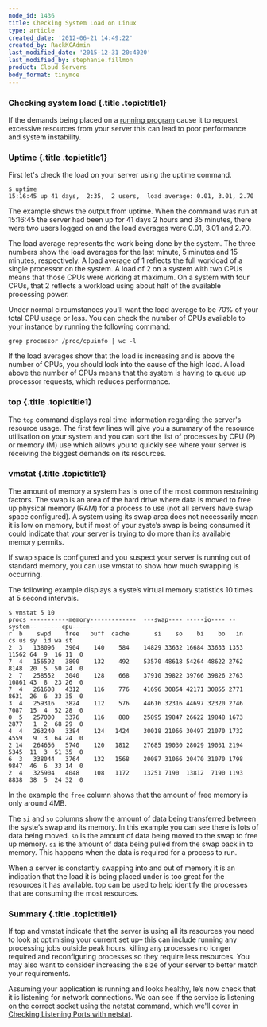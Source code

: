 ```yaml
---
node_id: 1436
title: Checking System Load on Linux
type: article
created_date: '2012-06-21 14:49:22'
created_by: RackKCAdmin
last_modified_date: '2015-12-31 20:4020'
last_modified_by: stephanie.fillmon
product: Cloud Servers
body_format: tinymce
---
```


### Checking system load {.title .topictitle1}

If the demands being placed on a [running
program](http://www.rackspace.com/knowledge_center/article/checking-running-services-on-linux)
cause it to request excessive resources from your server this can lead
to poor performance and system instability.

### Uptime {.title .topictitle1}

First let's check the load on your server using the uptime command.

~~~~ {.pre .codeblock}
$ uptime
15:16:45 up 41 days,  2:35,  2 users,  load average: 0.01, 3.01, 2.70
~~~~

The example shows the output from uptime. When the command was run at
15:16:45 the server had been up for 41 days 2 hours and 35 minutes,
there were two users logged on and the load averages were 0.01, 3.01 and
2.70.

The load average represents the work being done by the system. The three
numbers show the load averages for the last minute, 5 minutes and 15
minutes, respectively. A load average of 1 reflects the full workload of
a single processor on the system. A load of 2 on a system with two
CPUs means that those CPUs were working at maximum. On a system with
four CPUs, that 2 reflects a workload using about half of the available
processing power.

Under normal circumstances you'll want the load average to be 70% of
your total CPU usage or less. You can check the number of CPUs available
to your instance by running the following command:

~~~~ {.pre .codeblock}
grep processor /proc/cpuinfo | wc -l
~~~~

If the load averages show that the load is increasing and is above the
number of CPUs, you should look into the cause of the high load. A load
above the number of CPUs means that the system is having to queue up
processor requests, which reduces performance.

### top {.title .topictitle1}

The `top` command displays real time information regarding the server's
resource usage. The first few lines will give you a summary of the
resource utilisation on your system and you can sort the list of
processes by CPU (P) or memory (M) use which allows you to quickly see
where your server is receiving the biggest demands on its resources.

### vmstat {.title .topictitle1}

The amount of memory a system has is one of the most common restraining
factors. The swap is an area of the hard drive where data is moved to
free up physical memory (RAM) for a process to use (not all servers have
swap space configured). A system using its swap area does not
necessarily mean it is low on memory, but if most of your syste&rsquo;s swap
is being consumed it could indicate that your server is trying to do
more than its available memory permits.

If swap space is configured and you suspect your server is running out
of standard memory, you can use vmstat to show how much swapping is
occurring.

The following example displays a syste&rsquo;s virtual memory statistics 10
times at 5 second intervals.

~~~~ {.pre .codeblock}
$ vmstat 5 10
procs -----------memory-------------  ---swap---- -----io---- --system--  -----cpu------
r  b    swpd    free   buff  cache       si    so    bi    bo   in    cs us sy  id wa st
2  3   138096   3904    140    584    14829 33632 16684 33633 1353 11562 64  9  16 11  0
7  4   156592   3800    132    492    53570 48618 54264 48622 2762 8148  20  5  50 24  0
2  7   258552   3040    128    668    37910 39822 39766 39826 2763 10861 43  8  23 26  0
7  4   261608   4312    116    776    41696 30854 42171 30855 2771 8631  26  6  33 35  0
3  4   259316   3824    112    576    44616 32316 44697 32320 2746 7087  15  4  52 28  0
0  5   257000   3376    116    880    25895 19847 26622 19848 1673 2877   1  2  68 29  0
4  4   263240   3384    124   1424    30018 21066 30497 21070 1732 4559   9  3  64 24  0
2 14   264656   5740    120   1812    27685 19030 28029 19031 2194 5345  11  3  51 35  0
6  3   338044   3764    132   1568    20087 31066 20470 31070 1798 9847  46  6  33 14  0
2  4   325904   4048    108   1172    13251 7190  13812  7190 1193 8838  38  5  24 32  0
~~~~

In the example the `free` column shows that the amount of free memory is
only around 4MB.

The `si` and `so` columns show the amount of data being transferred
between the syste&rsquo;s swap and its memory. In this example you can see
there is lots of data being moved. `so` is the amount of data being
moved to the swap to free up memory. `si` is the amount of data being
pulled from the swap back in to memory. This happens when the data is
required for a process to run.

When a server is constantly swapping into and out of memory it is an
indication that the load it is being placed under is too great for the
resources it has available. top can be used to help identify the
processes that are consuming the most resources.

### Summary {.title .topictitle1}

If top and vmstat indicate that the server is using all its resources
you need to look at optimising your current set up&ndash; this can include
running any processing jobs outside peak hours, killing any processes no
longer required and reconfiguring processes so they require less
resources. You may also want to consider increasing the size of your
server to better match your requirements.

Assuming your application is running and looks healthy, le&rsquo;s now check
that it is listening for network connections. We can see if the service
is listening on the correct socket using the netstat command, which
we'll cover in [Checking Listening Ports with
netstat](http://www.rackspace.com/knowledge_center/article/checking-listening-ports-with-netstat).

